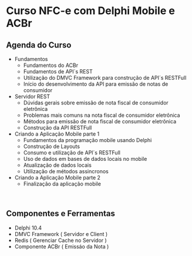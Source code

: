 <h1>Curso NFC-e com Delphi Mobile e ACBr</h1>
  

<h2>Agenda do Curso</h2>  

* Fundamentos
  * Fundamentos do ACBr
  * Fundamentos de API´s REST
  * Utilização do DMVC Framework para construção de API´s RESTFull
  * Início do desenvolvimento da API para emissão de notas de consumidor
* Servidor REST
  * Dúvidas gerais sobre emissão de nota fiscal de consumidor eletrônica
  * Problemas mais comuns na nota fiscal de consumidor eletrônica 
  * Métodos para emissão de nota fiscal de consumidor eletrônica
  * Construção da API RESTFull
* Criando a Aplicação Mobile parte 1
  * Fundamentos da programação mobile usando Delphi
  * Construção de Layouts
  * Consumo e utilização de API´s RESTFull
  * Uso de dados em bases de dados locais no mobile
  * Atualização de dados locais
  * Utilização de métodos assincronos
* Criando a Aplicação Mobile parte 2
  * Finalização da aplicação mobile 

</br>
  
<h2>Componentes e Ferramentas</h2>  

* Delphi 10.4
* DMVC Framework ( Servidor e Client )
* Redis ( Gerenciar Cache no Servidor ) 
* Componente ACBr ( Emissáo da Nota )  
  

